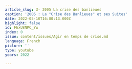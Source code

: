 ```yaml
---
article_slug: 3- 2005 La crise des banlieues
caption: '2005 : La "Crise des Banlieues" et ses Suites'
date: 2022-05-10T16:00:13.000Z
highlight: false
id: FExU8NPC_Yw
index: 0
issue: content/issues/Agir en temps de crise.md
language: French
picture: ''
type: youtube
years: 2022

---
```

